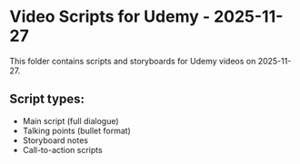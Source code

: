 # Video Scripts for Udemy - 2025-11-27

This folder contains scripts and storyboards for Udemy videos on 2025-11-27.

## Script types:
- Main script (full dialogue)
- Talking points (bullet format)
- Storyboard notes
- Call-to-action scripts
